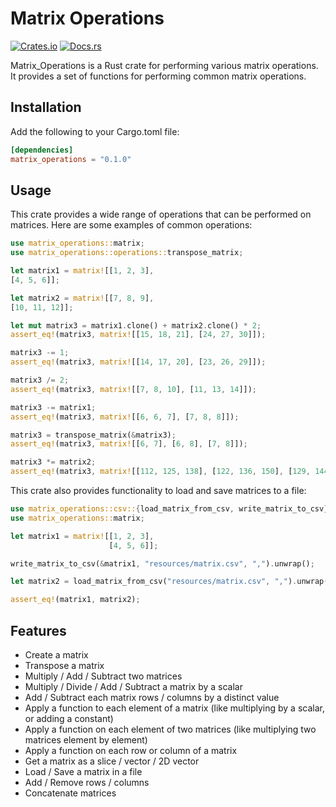 # Matrix Operations

[![Crates.io](https://img.shields.io/crates/v/matrix_operations.svg)](https://crates.io/crates/matrix_operations)
[![Docs.rs](https://docs.rs/matrix_operations/badge.svg)](https://docs.rs/matrix_operations)

Matrix_Operations is a Rust crate for performing various matrix operations. It provides a set of functions for performing common matrix operations.

## Installation

Add the following to your Cargo.toml file:

```toml
[dependencies]
matrix_operations = "0.1.0"
```

## Usage

This crate provides a wide range of operations that can be performed on matrices. Here are some examples of common operations:

```rust
use matrix_operations::matrix;
use matrix_operations::operations::transpose_matrix;

let matrix1 = matrix![[1, 2, 3],
[4, 5, 6]];

let matrix2 = matrix![[7, 8, 9],
[10, 11, 12]];

let mut matrix3 = matrix1.clone() + matrix2.clone() * 2;
assert_eq!(matrix3, matrix![[15, 18, 21], [24, 27, 30]]);

matrix3 -= 1;
assert_eq!(matrix3, matrix![[14, 17, 20], [23, 26, 29]]);

matrix3 /= 2;
assert_eq!(matrix3, matrix![[7, 8, 10], [11, 13, 14]]);

matrix3 -= matrix1;
assert_eq!(matrix3, matrix![[6, 6, 7], [7, 8, 8]]);

matrix3 = transpose_matrix(&matrix3);
assert_eq!(matrix3, matrix![[6, 7], [6, 8], [7, 8]]);

matrix3 *= matrix2;
assert_eq!(matrix3, matrix![[112, 125, 138], [122, 136, 150], [129, 144, 159]]);
```

This crate also provides functionality to load and save matrices to a file:

```rust
use matrix_operations::csv::{load_matrix_from_csv, write_matrix_to_csv};
use matrix_operations::matrix;

let matrix1 = matrix![[1, 2, 3],
                      [4, 5, 6]];

write_matrix_to_csv(&matrix1, "resources/matrix.csv", ",").unwrap();

let matrix2 = load_matrix_from_csv("resources/matrix.csv", ",").unwrap();

assert_eq!(matrix1, matrix2);
```

## Features
- Create a matrix
- Transpose a matrix
- Multiply / Add / Subtract two matrices
- Multiply / Divide / Add / Subtract a matrix by a scalar
- Add / Subtract each matrix rows / columns by a distinct value
- Apply a function to each element of a matrix (like multiplying by a scalar, or adding a constant)
- Apply a function on each element of two matrices (like multiplying two matrices element by element)
- Apply a function on each row or column of a matrix
- Get a matrix as a slice / vector / 2D vector
- Load / Save a matrix in a file
- Add / Remove rows / columns
- Concatenate matrices
